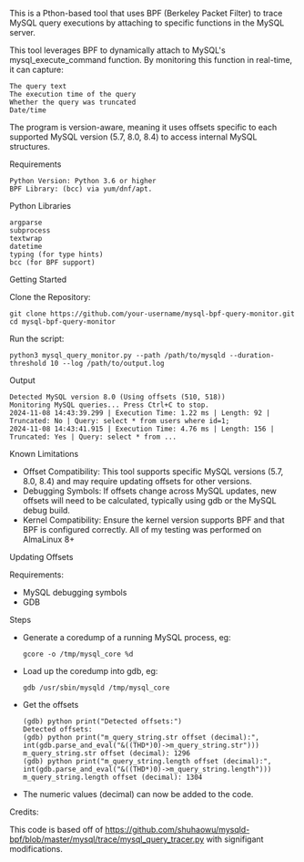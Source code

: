 This is a Pthon-based tool that uses BPF (Berkeley Packet Filter) to trace MySQL query executions by attaching to specific functions in the MySQL server. 

This tool leverages BPF to dynamically attach to MySQL's mysql_execute_command function. By monitoring this function in real-time, it can capture:

    The query text
    The execution time of the query
    Whether the query was truncated
    Date/time

The program is version-aware, meaning it uses offsets specific to each supported MySQL version (5.7, 8.0, 8.4) to access internal MySQL structures. 

Requirements

    Python Version: Python 3.6 or higher
    BPF Library: (bcc) via yum/dnf/apt. 

Python Libraries

    argparse
    subprocess
    textwrap
    datetime
    typing (for type hints)
    bcc (for BPF support)

Getting Started

Clone the Repository:

    git clone https://github.com/your-username/mysql-bpf-query-monitor.git
    cd mysql-bpf-query-monitor

Run the script:

    python3 mysql_query_monitor.py --path /path/to/mysqld --duration-threshold 10 --log /path/to/output.log

Output 

    Detected MySQL version 8.0 (Using offsets (510, 518))
    Monitoring MySQL queries... Press Ctrl+C to stop.
    2024-11-08 14:43:39.299 | Execution Time: 1.22 ms | Length: 92 | Truncated: No | Query: select * from users where id=1;
    2024-11-08 14:43:41.915 | Execution Time: 4.76 ms | Length: 156 | Truncated: Yes | Query: select * from ...

Known Limitations

- Offset Compatibility: This tool supports specific MySQL versions (5.7, 8.0, 8.4) and may require updating offsets for other versions.
- Debugging Symbols: If offsets change across MySQL updates, new offsets will need to be calculated, typically using gdb or the MySQL debug build.
- Kernel Compatibility: Ensure the kernel version supports BPF and that BPF is configured correctly. All of my testing was performed on AlmaLinux 8+
  
Updating Offsets

Requirements: 
- MySQL debugging symbols
- GDB

Steps 
- Generate a coredump of a running MySQL process, eg:
  
      gcore -o /tmp/mysql_core %d

- Load up the coredump into gdb, eg:

      gdb /usr/sbin/mysqld /tmp/mysql_core

- Get the offsets

      (gdb) python print("Detected offsets:")
      Detected offsets:
      (gdb) python print("m_query_string.str offset (decimal):", int(gdb.parse_and_eval("&((THD*)0)->m_query_string.str")))
      m_query_string.str offset (decimal): 1296
      (gdb) python print("m_query_string.length offset (decimal):", int(gdb.parse_and_eval("&((THD*)0)->m_query_string.length")))
      m_query_string.length offset (decimal): 1304

- The numeric values (decimal) can now be added to the code.


Credits: 

This code is based off of https://github.com/shuhaowu/mysqld-bpf/blob/master/mysql/trace/mysql_query_tracer.py with signifigant modifications.

    
